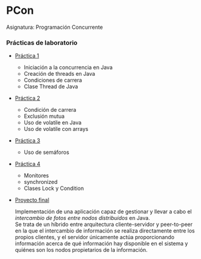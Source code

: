 # PCon
Asignatura: Programación Concurrente

### Prácticas de laboratorio
- [Práctica 1](https://github.com/martinfdezdg/PCon/tree/main/Laboratorio/P1)
  - Iniciación a la concurrencia en Java
  - Creación de threads en Java
  - Condiciones de carrera
  - Clase Thread de Java
- [Práctica 2](https://github.com/martinfdezdg/PCon/tree/main/Laboratorio/P2)
  - Condición de carrera
  - Exclusión mutua
  - Uso de volatile en Java
  - Uso de volatile con arrays
- [Práctica 3](https://github.com/martinfdezdg/PCon/tree/main/Laboratorio/P3)
  - Uso de semáforos
- [Práctica 4](https://github.com/martinfdezdg/PCon/tree/main/Laboratorio/P4)
  - Monitores
  - synchronized
  - Clases Lock y Condition
- [Proyecto final](https://github.com/martinfdezdg/PCon/tree/main/Laboratorio/Proyecto%20final)

  Implementación de una aplicación capaz de gestionar y llevar a cabo el *intercambio de fotos entre nodos distribuidos* en Java.<br>
  Se trata de un híbrido entre arquitectura cliente-servidor y peer-to-peer en la que el intercambio de información se realiza directamente entre los propios clientes, y el servidor únicamente actúa proporcionando información acerca de qué información hay disponible en el sistema y quiénes son los nodos propietarios de la información.
